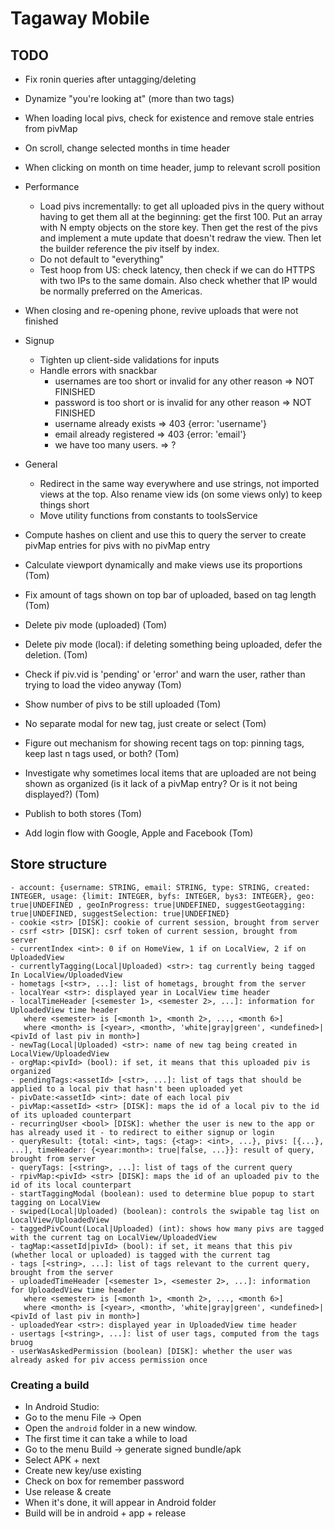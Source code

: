 # Tagaway Mobile

## TODO

- Fix ronin queries after untagging/deleting
- Dynamize "you're looking at" (more than two tags)
- When loading local pivs, check for existence and remove stale entries from pivMap
- On scroll, change selected months in time header
- When clicking on month on time header, jump to relevant scroll position

- Performance
   - Load pivs incrementally: to get all uploaded pivs in the query without having to get them all at the beginning: get the first 100. Put an array with N empty objects on the store key. Then get the rest of the pivs and implement a mute update that doesn't redraw the view. Then let the builder reference the piv itself by index.
   - Do not default to "everything"
   - Test hoop from US: check latency, then check if we can do HTTPS with two IPs to the same domain. Also check whether that IP would be normally preferred on the Americas.
- When closing and re-opening phone, revive uploads that were not finished
- Signup
   - Tighten up client-side validations for inputs
   - Handle errors with snackbar
       - usernames are too short or invalid for any other reason => NOT FINISHED
       - password is too short or is invalid for any other reason => NOT FINISHED
       - username already exists => 403 {error: 'username'}
       - email already registered => 403 {error: 'email'}
       - we have too many users. => ?
- General
   - Redirect in the same way everywhere and use strings, not imported views at the top. Also rename view ids (on some views only) to keep things short
   - Move utility functions from constants to toolsService
- Compute hashes on client and use this to query the server to create pivMap entries for pivs with no pivMap entry

- Calculate viewport dynamically and make views use its proportions (Tom)
- Fix amount of tags shown on top bar of uploaded, based on tag length (Tom)
- Delete piv mode (uploaded) (Tom)
- Delete piv mode (local): if deleting something being uploaded, defer the deletion. (Tom)
- Check if piv.vid is 'pending' or 'error' and warn the user, rather than trying to load the video anyway (Tom)
- Show number of pivs to be still uploaded (Tom)
- No separate modal for new tag, just create or select (Tom)
- Figure out mechanism for showing recent tags on top: pinning tags, keep last n tags used, or both? (Tom)
- Investigate why sometimes local items that are uploaded are not being shown as organized (is it lack of a pivMap entry? Or is it not being displayed?) (Tom)
- Publish to both stores (Tom)
- Add login flow with Google, Apple and Facebook (Tom)

## Store structure

```
- account: {username: STRING, email: STRING, type: STRING, created: INTEGER, usage: {limit: INTEGER, byfs: INTEGER, bys3: INTEGER}, geo: true|UNDEFINED , geoInProgress: true|UNDEFINED, suggestGeotagging: true|UNDEFINED, suggestSelection: true|UNDEFINED}
- cookie <str> [DISK]: cookie of current session, brought from server
- csrf <str> [DISK]: csrf token of current session, brought from server
- currentIndex <int>: 0 if on HomeView, 1 if on LocalView, 2 if on UploadedView
- currentlyTagging(Local|Uploaded) <str>: tag currently being tagged In LocalView/UploadedView
- hometags [<str>, ...]: list of hometags, brought from the server
- localYear <str>: displayed year in LocalView time header
- localTimeHeader [<semester 1>, <semester 2>, ...]: information for UploadedView time header
   where <semester> is [<month 1>, <month 2>, ..., <month 6>]
   where <month> is [<year>, <month>, 'white|gray|green', <undefined>|<pivId of last piv in month>]
- newTag(Local|Uploaded) <str>: name of new tag being created in LocalView/UploadedView
- orgMap:<pivId> (bool): if set, it means that this uploaded piv is organized
- pendingTags:<assetId> [<str>, ...]: list of tags that should be applied to a local piv that hasn't been uploaded yet
- pivDate:<assetId> <int>: date of each local piv
- pivMap:<assetId> <str> [DISK]: maps the id of a local piv to the id of its uploaded counterpart
- recurringUser <bool> [DISK]: whether the user is new to the app or has already used it - to redirect to either signup or login
- queryResult: {total: <int>, tags: {<tag>: <int>, ...}, pivs: [{...}, ...], timeHeader: {<year:month>: true|false, ...}}: result of query, brought from server
- queryTags: [<string>, ...]: list of tags of the current query
- rpivMap:<pivId> <str> [DISK]: maps the id of an uploaded piv to the id of its local counterpart
- startTaggingModal (boolean): used to determine blue popup to start tagging on LocalView
- swiped(Local|Uploaded) (boolean): controls the swipable tag list on LocalView/UploadedView
- taggedPivCount(Local|Uploaded) (int): shows how many pivs are tagged with the current tag on LocalView/UploadedView
- tagMap:<assetId|pivId> (bool): if set, it means that this piv (whether local or uploaded) is tagged with the current tag
- tags [<string>, ...]: list of tags relevant to the current query, brought from the server
- uploadedTimeHeader [<semester 1>, <semester 2>, ...]: information for UploadedView time header
   where <semester> is [<month 1>, <month 2>, ..., <month 6>]
   where <month> is [<year>, <month>, 'white|gray|green', <undefined>|<pivId of last piv in month>]
- uploadedYear <str>: displayed year in UploadedView time header
- usertags [<string>, ...]: list of user tags, computed from the tags bruog
- userWasAskedPermission (boolean) [DISK]: whether the user was already asked for piv access permission once
```

### Creating a build

- In Android Studio:
- Go to the menu File -> Open
- Open the `android` folder in a new window.
- The first time it can take a while to load
- Go to the menu Build -> generate signed bundle/apk
- Select APK + next
- Create new key/use existing
- Check on box for remember password
- Use release & create
- When it's done, it will appear in Android folder
- Build will be in android + app + release
